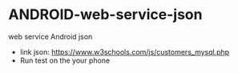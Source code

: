 # ANDROID-web-service-json
web service Android json
- link json: https://www.w3schools.com/js/customers_mysql.php
- Run test on the your phone
